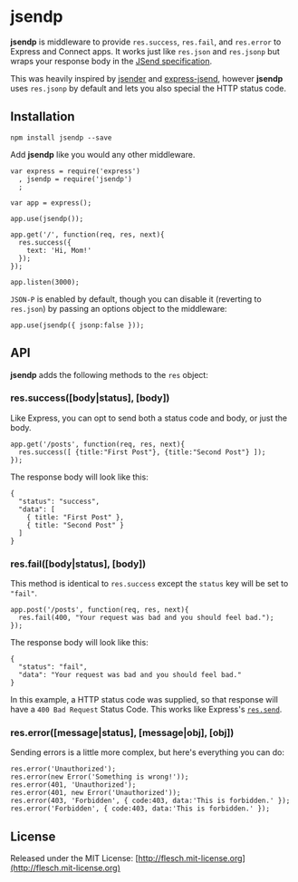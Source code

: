 # jsendp

**jsendp** is middleware to provide `res.success`, `res.fail`, and `res.error` to Express and Connect apps. It works just like `res.json` and `res.jsonp` but wraps your response body in the [JSend specification](http://labs.omniti.com/labs/jsend).

This was heavily inspired by [jsender](https://www.npmjs.org/package/jsender) and [express-jsend](https://www.npmjs.org/package/express-jsend), however **jsendp** uses `res.jsonp` by default and lets you also special the HTTP status code.



## Installation

```
npm install jsendp --save
```

Add **jsendp** like you would any other middleware.


    var express = require('express')
      , jsendp = require('jsendp')
      ;

    var app = express();
    
    app.use(jsendp());

    app.get('/', function(req, res, next){
      res.success({
        text: 'Hi, Mom!'
      });
    });
    
    app.listen(3000);

`JSON-P` is enabled by default, though you can disable it (reverting to `res.json`) by passing an options object to the middleware:

    app.use(jsendp({ jsonp:false }));


## API

**jsendp** adds the following methods to the `res` object:

### res.success([body|status], [body])

Like Express, you can opt to send both a status code and body, or just the body.

    app.get('/posts', function(req, res, next){
      res.success([ {title:"First Post"}, {title:"Second Post"} ]);
    });

The response body will look like this:

    { 
      "status": "success",
      "data": [
        { title: "First Post" },
        { title: "Second Post" }
      ]
    }

### res.fail([body|status], [body])

This method is identical to `res.success` except the `status` key will be set to `"fail"`.

    app.post('/posts', function(req, res, next){
      res.fail(400, "Your request was bad and you should feel bad.");
    });

The response body will look like this:

    { 
      "status": "fail",
      "data": "Your request was bad and you should feel bad."
    }

In this example, a HTTP status code was supplied, so that response will have a `400 Bad Request` Status Code. This works like Express's [`res.send`](http://expressjs.com/4x/api.html#res.send).


### res.error([message|status], [message|obj], [obj])

Sending errors is a little more complex, but here's everything you can do:

    res.error('Unauthorized');
    res.error(new Error('Something is wrong!'));
    res.error(401, 'Unauthorized');
    res.error(401, new Error('Unauthorized'));
    res.error(403, 'Forbidden', { code:403, data:'This is forbidden.' });
    res.error('Forbidden', { code:403, data:'This is forbidden.' });

## License

Released under the MIT License: [http://flesch.mit-license.org](http://flesch.mit-license.org)